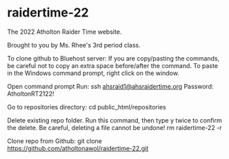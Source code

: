 # raidertime-22

The 2022 Atholton Raider Time website.

Brought to you by Ms. Rhee's 3rd period class.

To clone github to Bluehost server:
If you are copy/pasting the commands, be careful not to copy an extra space before/after the command. To paste in the Windows command prompt, right click on the window.

Open command prompt
Run: ssh ahsraid1@ahsraidertime.org
Password: AtholtonRT2122!

Go to repositories directory:
cd public_html/repositories

Delete existing repo folder. Run this command, then type y twice to confirm the delete. Be careful, deleting a file cannot be undone!
rm raidertime-22 -r

Clone repo from Github:
git clone https://github.com/atholtonawol/raidertime-22.git
